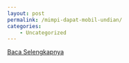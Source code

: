 ```yaml
---
layout: post
permalink: /mimpi-dapat-mobil-undian/
categories:
    - Uncategorized
---
```


[Baca Selengkapnya](/06)